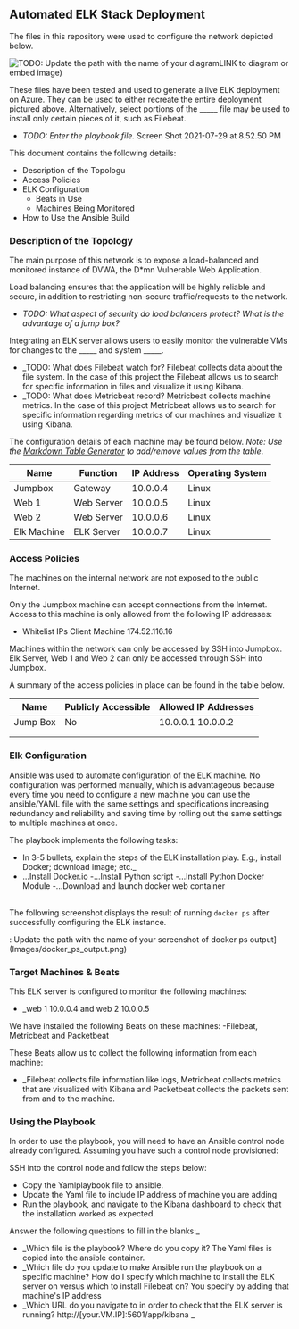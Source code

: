 ## Automated ELK Stack Deployment

The files in this repository were used to configure the network depicted below.

![TODO: Update the path with the name of your diagram](https://app.diagrams.net/#G1ryqNMJ9E0sp3i7DwR_Rn9tuZz7N6hOUE)LINK to diagram or embed image) 

These files have been tested and used to generate a live ELK deployment on Azure. They can be used to either recreate the entire deployment pictured above. Alternatively, select portions of the _____ file may be used to install only certain pieces of it, such as Filebeat.

  - _TODO: Enter the playbook file._ Screen Shot 2021-07-29 at 8.52.50 PM

This document contains the following details:
- Description of the Topologu
- Access Policies
- ELK Configuration
  - Beats in Use
  - Machines Being Monitored
- How to Use the Ansible Build


### Description of the Topology

The main purpose of this network is to expose a load-balanced and monitored instance of DVWA, the D*mn Vulnerable Web Application.

Load balancing ensures that the application will be highly reliable and secure, in addition to restricting non-secure traffic/requests to the network.
- _TODO: What aspect of security do load balancers protect? What is the advantage of a jump box?_

Integrating an ELK server allows users to easily monitor the vulnerable VMs for changes to the _____ and system _____.
- _TODO: What does Filebeat watch for? Filebeat collects data about the file system. In the case of this project the Filebeat allows us to search for specific information in files and visualize it using Kibana.
- _TODO: What does Metricbeat record? Metricbeat collects machine metrics. In the case of this project Metricbeat allows us to search for specific information regarding metrics of our machines and visualize it using Kibana.

The configuration details of each machine may be found below.
_Note: Use the [Markdown Table Generator](http://www.tablesgenerator.com/markdown_tables) to add/remove values from the table_.

| Name        | Function   | IP Address | Operating System |
|-------------|------------|------------|------------------|
| Jumpbox     | Gateway    | 10.0.0.4   | Linux            |
| Web 1       | Web Server | 10.0.0.5   | Linux            |
| Web 2       | Web Server | 10.0.0.6   | Linux            |
| Elk Machine | ELK Server | 10.0.0.7   | Linux            |

### Access Policies

The machines on the internal network are not exposed to the public Internet. 

Only the Jumpbox machine can accept connections from the Internet. Access to this machine is only allowed from the following IP addresses:
- Whitelist IPs
Client Machine 174.52.116.16

Machines within the network can only be accessed by SSH into Jumpbox.
Elk Server, Web 1 and Web 2 can only be accessed through SSH into Jumpbox.

A summary of the access policies in place can be found in the table below.

| Name     | Publicly Accessible | Allowed IP Addresses |
|----------|---------------------|----------------------|
| Jump Box |     No              | 10.0.0.1 10.0.0.2    |
|          |                     |                      |
|          |                     |                      |

### Elk Configuration

Ansible was used to automate configuration of the ELK machine. No configuration was performed manually, which is advantageous because every time you need to configure a new machine you can use the ansible/YAML file with the same settings and specifications increasing redundancy and reliability and saving time by rolling out the same settings to multiple machines at once. 

The playbook implements the following tasks:
- In 3-5 bullets, explain the steps of the ELK installation play. E.g., install Docker; download image; etc._
- ...Install Docker.io
-...Install Python script
-...Install Python Docker Module
-...Download and launch docker web container


\
The following screenshot displays the result of running `docker ps` after successfully configuring the ELK instance.

: Update the path with the name of your screenshot of docker ps output](Images/docker_ps_output.png)

### Target Machines & Beats
This ELK server is configured to monitor the following machines:
- _web 1 10.0.0.4 and web 2 10.0.0.5

We have installed the following Beats on these machines:
-Filebeat, Metricbeat and Packetbeat

These Beats allow us to collect the following information from each machine:
- _Filebeat collects file information like logs, Metricbeat collects metrics that are visualized with Kibana and Packetbeat collects the packets sent from and to the machine.

### Using the Playbook
In order to use the playbook, you will need to have an Ansible control node already configured. Assuming you have such a control node provisioned: 

SSH into the control node and follow the steps below:
- Copy the Yamlplaybook file to ansible.
- Update the Yaml file to include IP address of machine you are adding
- Run the playbook, and navigate to the Kibana dashboard to check that the installation worked as expected.

 Answer the following questions to fill in the blanks:_
- _Which file is the playbook? Where do you copy it? The Yaml files is copied into the ansible container.
- _Which file do you update to make Ansible run the playbook on a specific machine? How do I specify which machine to install the ELK server on versus which to install Filebeat on? You specify by adding that machine's IP address
- _Which URL do you navigate to in order to check that the ELK server is running? http://[your.VM.IP]:5601/app/kibana
_